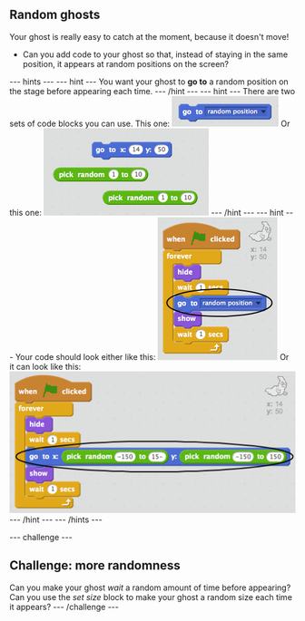 ## Random ghosts

Your ghost is really easy to catch at the moment, because it doesn't move!

+ Can you add code to your ghost so that, instead of staying in the same position, it appears at random positions on the screen?

--- hints ---
--- hint ---
You want your ghost to __go to__ a random position on the stage before appearing each time.
--- /hint ---
--- hint ---
There are two sets of code blocks you can use.
This one:
![screenshot](images/ghost-random-blocks-1.png)
Or this one:
![screenshot](images/ghost-random-blocks-2.png)
--- /hint ---
--- hint ---
Your code should look either like this:
![screenshot](images/ghost-random-code-1.png)
Or it can look like this:
![screenshot](images/ghost-random-code-2.png)
--- /hint ---
--- /hints ---

--- challenge ---
## Challenge: more randomness
Can you make your ghost _wait_ a random amount of time before appearing? Can you use the _set size_ block to make your ghost a random size each time it appears?
--- /challenge ---
